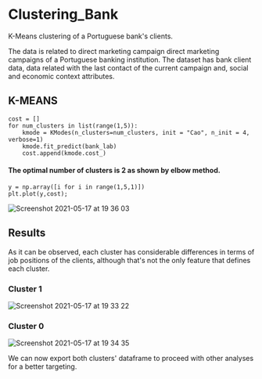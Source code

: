# Clustering_Bank
K-Means clustering of a Portuguese bank's clients.

The data is related to direct marketing campaign direct marketing campaigns of a Portuguese banking institution. The dataset has bank client data, data related with the last contact of the current campaign and, social and economic context attributes.

## K-MEANS
```
cost = []
for num_clusters in list(range(1,5)):
    kmode = KModes(n_clusters=num_clusters, init = "Cao", n_init = 4, verbose=1)
    kmode.fit_predict(bank_lab)
    cost.append(kmode.cost_)
```
#### The optimal number of clusters is 2 as shown by elbow method.
```
y = np.array([i for i in range(1,5,1)])
plt.plot(y,cost);
```

![Screenshot 2021-05-17 at 19 36 03](https://user-images.githubusercontent.com/71548024/118532320-210d1a80-b747-11eb-89ad-2e4cafb4eb91.png)


## Results
As it can be observed, each cluster has considerable differences in terms of job positions of the clients, although that's not the only feature that defines each cluster. 

### Cluster 1

![Screenshot 2021-05-17 at 19 33 22](https://user-images.githubusercontent.com/71548024/118531985-c1167400-b746-11eb-94d6-54d3cf08733c.png)


### Cluster 0

![Screenshot 2021-05-17 at 19 34 35](https://user-images.githubusercontent.com/71548024/118532156-ed31f500-b746-11eb-9f1b-ef684ae0855d.png)

We can now export both clusters' dataframe to proceed with other analyses for a better targeting.

